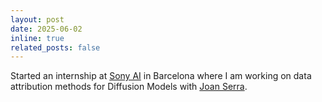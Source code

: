 ```yaml
---
layout: post
date: 2025-06-02
inline: true
related_posts: false
---
```


Started an internship at [Sony AI](https://ai.sony) in Barcelona where I am working on data attribution methods for Diffusion Models with [Joan Serra](https://scholar.google.com/citations?user=sZLj96sAAAAJ&hl=en&oi=ao).
